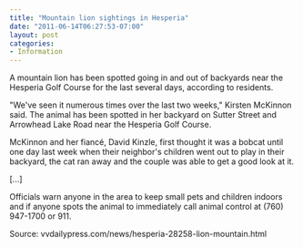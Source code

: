 ```yaml
---
title: "Mountain lion sightings in Hesperia"
date: "2011-06-14T06:27:53-07:00"
layout: post
categories:
- Information
---
```


A mountain lion has been spotted going in and out of backyards near the Hesperia Golf Course for the last several days, according to residents.  
  
"We've seen it numerous times over the last two weeks," Kirsten McKinnon said. The animal has been spotted in her backyard on Sutter Street and Arrowhead Lake Road near the Hesperia Golf Course.

McKinnon and her fiancé, David Kinzle, first thought it was a bobcat until one day last week when their neighbor's children went out to play in their backyard, the cat ran away and the couple was able to get a good look at it.

\[...\]

Officials warn anyone in the area to keep small pets and children indoors and if anyone spots the animal to immediately call animal control at (760) 947-1700 or 911.

Source: vvdailypress.com/news/hesperia-28258-lion-mountain.html